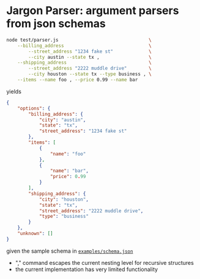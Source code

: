 # Jargon Parser: argument parsers from json schemas
```bash
node test/parser.js                                 \
    --billing_address                               \
        --street_address "1234 fake st"             \
        --city austin --state tx ,                  \
    --shipping_address                              \
        --street_address "2222 muddle drive"        \
        --city houston --state tx --type business , \
    --items --name foo , --price 0.99 --name bar
```
yields
```json
{
    "options": {
        "billing_address": {
            "city": "austin",
            "state": "tx",
            "street_address": "1234 fake st"
        },
        "items": [
            {
                "name": "foo"
            },
            {
                "name": "bar",
                "price": 0.99
            }
        ],
        "shipping_address": {
            "city": "houston",
            "state": "tx",
            "street_address": "2222 muddle drive",
            "type": "business"
        }
    },
    "unknown": []
}
```
given the sample schema in [`examples/schema.json`](example/schema.json)


* "," command escapes the current nesting level for recursive structures
* the current implementation has very limited functionality
